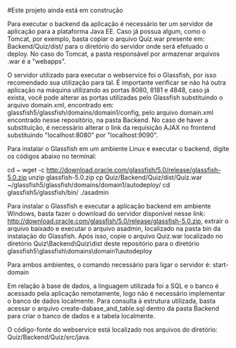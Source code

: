 #Este projeto ainda está em construção

Para executar o backend da aplicação é necessário ter um servidor de aplicação para a plataforma Java EE. Caso já possua algum, como o Tomcat, por exemplo, basta copiar o arquivo Quiz.war presente em: Backend/Quiz/dist/ para o diretório do servidor onde será efetuado o deploy. No caso do Tomcat, a pasta responsável por armazenar arquivos .war é a "webapps".

O servidor utilizado para executar o webservice foi o Glassfish, por isso recomendado sua utilização para tal. É importante verificar se não há outra aplicação na máquina utilizando as portas 8080, 8181 e 4848, caso já exista, você pode alterar as portas utilizadas pelo Glassfish substituindo o arquivo domain.xml, encontrado em: glassfish5/glassfish/domains/domain1/config, pelo arquivo domain.xml encontrado nesse repositório, na pasta Backend. No caso de haver a substituição, é necessário alterar o link da requisição AJAX no frontend substituindo "localhost:8080" por "localhost:9090".


Para instalar o Glassfish em um ambiente Linux e executar o backend, digite os códigos abaixo no terminal:

cd ~
wget -c http://download.oracle.com/glassfish/5.0/release/glassfish-5.0.zip 
unzip glassfish-5.0.zip
cp Quiz/Backend/Quiz/dist/Quiz.war ~/glassfish5/glassfish/domains/domain1/autodeploy/ 
cd glassfish5/glassfish/bin/
./asadmin


Para instalar o Glassfish e executar a aplicação backend em ambiente Windows, basta fazer o download do servidor disponível nesse link: http://download.oracle.com/glassfish/5.0/release/glassfish-5.0.zip, extrair o arquivo baixado e executar o arquivo asadmin, localizado na pasta bin da instalação do Glassfish. Após isso, copie o arquivo Quiz.war localizado no diretório Quiz\Backend\Quiz\dist deste repositório para o diretório glassfish5\glassfish\domains\domain1\autodeploy

Para ambos ambientes, o comando necessário para ligar o servidor é: start-domain


Em relação à base de dados, a linguagem utilizada foi a SQL e o banco é acessado pela aplicação remotamente, logo não é necessário implementar o banco de dados localmente. Para consulta à estrutura utilizada, basta acessar o arquivo create-dabase_and_table.sql dentro da pasta Backend para criar o banco de dados e a tabela localmente.

O código-fonte do webservice está localizado nos arquivos do diretório: Quiz/Backend/Quiz/src/java.
